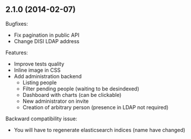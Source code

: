 ## 2.1.0 (2014-02-07)

Bugfixes:

  - Fix pagination in public API
  - Change DISI LDAP address

Features:

  - Improve tests quality
  - Inline image in CSS
  - Add administration backend
    - Listing people
    - Filter pending people (waiting to be desindexed)
    - Dashboard with charts (can be clickable)
    - New administrator on invite
    - Creation of arbitrary person (presence in LDAP not required)

Backward compatibility issue:

  - You will have to regenerate elasticsearch indices (name have changed)
